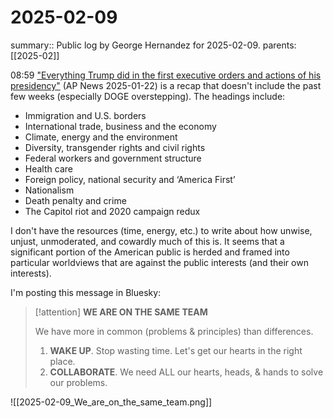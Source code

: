 #  2025-02-09

summary:: Public log by George Hernandez for 2025-02-09.
parents: [[2025-02]]

08:59 ["Everything Trump did in the first executive orders and actions of his presidency"](https://apnews.com/article/what-has-trump-done-trump-executive-orders-f061fbe7f08c08d81509a6af20ef8fc0) (AP News 2025-01-22) is a recap that doesn't include the past few weeks (especially DOGE overstepping). The headings include:
- Immigration and U.S. borders
- International trade, business and the economy
- Climate, energy and the environment
- Diversity, transgender rights and civil rights
- Federal workers and government structure
- Health care
- Foreign policy, national security and ‘America First’
- Nationalism
- Death penalty and crime
- The Capitol riot and 2020 campaign redux

I don't have the resources (time, energy, etc.) to write about how unwise, unjust, unmoderated, and cowardly much of this is. It seems that a significant portion of the American public is herded and framed into particular worldviews that are against the public interests (and their own interests). 

I'm posting this message in Bluesky:

> [!attention]
> **WE ARE ON THE SAME TEAM**
>
> We have more in common (problems & principles) than differences.
>
> 1. **WAKE UP**. Stop wasting time. Let's get our hearts in the right place.
> 2. **COLLABORATE**. We need ALL our hearts, heads, & hands to solve our problems.
 
![[2025-02-09_We_are_on_the_same_team.png]]
